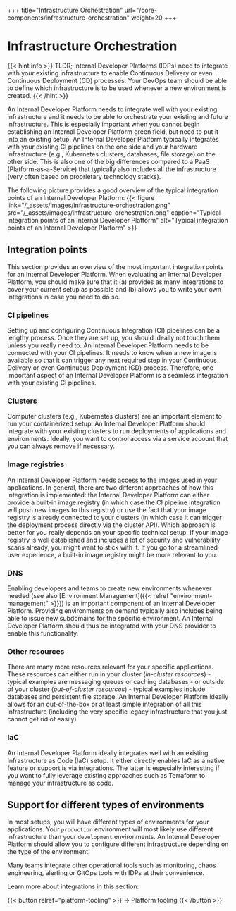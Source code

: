 +++
title="Infrastructure Orchestration"
url="/core-components/infrastructure-orchestration"
weight=20
+++

# Infrastructure Orchestration

{{< hint info >}}
TLDR; Internal Developer Platforms (IDPs) need to integrate with your existing infrastructure to enable Continuous Delivery or even Continuous Deployment (CD) processes. Your DevOps team should be able to define which infrastructure is to be used whenever a new environment is created.
{{< /hint >}}

An Internal Developer Platform needs to integrate well with your existing infrastructure and it needs to be able to orchestrate your existing and future infrastructure. This is especially important when you cannot begin establishing an Internal Developer Platform green field, but need to put it into an existing setup. An Internal Developer Platform typically integrates with your existing CI pipelines on the one side and your hardware infrastructure (e.g., Kubernetes clusters, databases, file storage) on the other side. This is also one of the big differences compared to a PaaS (Platform-as-a-Service) that typically also includes all the infrastructure (very often based on proprietary technology stacks).

The following picture provides a good overview of the typical integration points of an Internal Developer Platform:
{{< figure link="/_assets/images/infrastructure-orchestration.png" src="/_assets/images/infrastructure-orchestration.png" caption="Typical integration points of an Internal Developer Platform" alt="Typical integration points of an Internal Developer Platform" >}}

## Integration points

This section provides an overview of the most important integration points for an Internal Developer Platform. When evaluating an Internal Developer Platform, you should make sure that it (a) provides as many integrations to cover your current setup as possible and (b) allows you to write your own integrations in case you need to do so.

### CI pipelines

Setting up and configuring Continuous Integration (CI) pipelines can be a lengthy process. Once they are set up, you should ideally not touch them unless you really need to. An Internal Developer Platform needs to be connected with your CI pipelines. It needs to know when a new image is available so that it can trigger any next required step in your Continuous Delivery or even Continuous Deployment (CD) process. Therefore, one important aspect of an Internal Developer Platform is a seamless integration with your existing CI pipelines.

### Clusters

Computer clusters (e.g., Kubernetes clusters) are an important element to run your containerized setup. An Internal Developer Platform should integrate with your existing clusters to run deployments of applications and environments. Ideally, you want to control access via a service account that you can always remove if necessary.

### Image registries

An Internal Developer Platform needs access to the images used in your applications. In general, there are two different approaches of how this integration is implemented: the Internal Developer Platform can either provide a built-in image registry (in which case the CI pipeline integration will push new images to this registry) or use the fact that your image registry is already connected to your clusters (in which case it can trigger the deployment process directly via the cluster API). Which approach is better for you really depends on your specific technical setup. If your image registry is well established and includes a lot of security and vulnerability scans already, you might want to stick with it. If you go for a streamlined user experience, a built-in image registry might be more relevant to you.

### DNS

Enabling developers and teams to create new environments whenever needed (see also [Environment Management]({{< relref "environment-management" >}})) is an important component of an Internal Developer Platform. Providing environments on demand typically also includes being able to issue new subdomains for the specific environment. An Internal Developer Platform should thus be integrated with your DNS provider to enable this functionality.

### Other resources

There are many more resources relevant for your specific applications. These resources can either run in your cluster (_in-cluster resources_) - typical examples are messaging queues or caching databases - or outside of your cluster (_out-of-cluster resources_) - typical examples include databases and persistent file storage. An Internal Developer Platform ideally allows for an out-of-the-box or at least simple integration of all this infrastructure (including the very specific legacy infrastructure that you just cannot get rid of easily).

### IaC

An Internal Developer Platform ideally integrates well with an existing Infrastructure as Code (IaC) setup. It either directly enables IaC as a native feature or support is via integrations. The latter is especially interesting if you want to fully leverage existing approaches such as Terraform to manage your infrastructure as code.

## Support for different types of environments

In most setups, you will have different types of environments for your applications. Your `production` environment will most likely use different infrastructure than your `development` environments. An Internal Developer Platform should allow you to configure different infrastructure depending on the type of the environment.

Many teams integrate other operational tools such as monitoring, chaos engineering, alerting or GitOps tools with IDPs at their convenience.

Learn more about integrations in this section:

{{< button relref="platform-tooling" >}}
-> Platform tooling
{{< /button >}}
